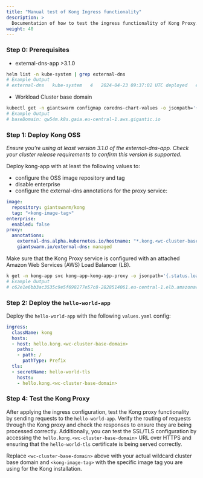```yaml
---
title: "Manual test of Kong Ingress functionality"
description: >
  Documentation of how to test the ingress functionality of Kong Proxy.
weight: 40
---
```


### Step 0: Prerequisites
- external-dns-app >3.1.0
```bash
helm list -n kube-system | grep external-dns
# Example Output
# external-dns   kube-system   4   2024-04-23 09:37:02 UTC deployed   external-dns-app-3.1.0
```
- Workload Cluster base domain
```bash
kubectl get -n giantswarm configmap coredns-chart-values -o jsonpath='{.data.values}' | grep baseDomain
# Example Output
# baseDomain: qw54m.k8s.gaia.eu-central-1.aws.gigantic.io
```

### Step 1: Deploy Kong OSS
*Ensure you're using at least version 3.1.0 of the external-dns-app. Check your cluster release requirements to confirm this version is supported.*

Deploy kong-app with at least the following values to:
- configure the OSS image repository and tag
- disable enterprise
- configure the external-dns annotations for the proxy service:
```yaml
image:
  repository: giantswarm/kong
  tag: "<kong-image-tag>"
enterprise:
  enabled: false
proxy:
  annotations:
    external-dns.alpha.kubernetes.io/hostname: "*.kong.<wc-cluster-base-domain>"
    giantswarm.io/external-dns: managed
```

Make sure that the Kong Proxy service is configured with an attached Amazon Web Services (AWS) Load Balancer (LB).
```bash
k get -n kong-app svc kong-app-kong-app-proxy -o jsonpath='{.status.loadBalancer.ingress[].hostname}'
# Example Output
# c62e1e6bb3ac3535c9e5f698277e57c8-2828514061.eu-central-1.elb.amazonaws.com
```

### Step 2: Deploy the `hello-world-app`
Deploy the `hello-world-app` with the following `values.yaml` config:
```yaml
ingress:
  className: kong
  hosts:
  - host: hello.kong.<wc-cluster-base-domain>
    paths:
    - path: /
      pathType: Prefix
  tls:
  - secretName: hello-world-tls
    hosts:
    - hello.kong.<wc-cluster-base-domain>
```

### Step 4: Test the Kong Proxy
After applying the ingress configuration, test the Kong proxy functionality by sending requests to the `hello-world-app`.
Verify the routing of requests through the Kong proxy and check the responses to ensure they are being processed correctly.
Additionally, you can test the SSL/TLS configuration by accessing the `hello.kong.<wc-cluster-base-domain>` URL over HTTPS and ensuring that the `hello-world-tls` certificate is being served correctly.

Replace `<wc-cluster-base-domain>` above with your actual wildcard cluster base domain and `<kong-image-tag>` with the specific image tag you are using for the Kong installation.
